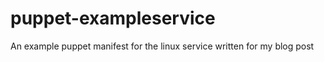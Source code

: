 puppet-exampleservice
=====================

An example puppet manifest for the linux service written for my blog post
